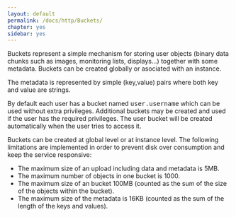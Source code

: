 ```yaml
---
layout: default
permalink: /docs/http/Buckets/
chapter: yes
sidebar: yes
---
```


Buckets represent a simple mechanism for storing user objects (binary data chunks such as images, monitoring lists, displays...) together with some metadata. Buckets can be created globally or asociated with an instance.

The metadata is represented by simple (key,value) pairs where both key and value are strings.

By default each user has a bucket named <tt>user.username</tt> which can be used without extra privileges. Additional buckets may be created and used if the user has the required privileges. The user bucket will be created automatically when the user tries to access it.

Buckets can be created at global level or at instance level. 
The following limitations are implemented in order to prevent disk over consumption and keep the service responsive:
* The maximum size of an upload including data and metadata is 5MB.
* The maximum number of objects in one bucket is 1000.
* The maximum size of an bucket 100MB (counted as the sum of the size of the objects within the bucket).
* The maximum size of the metadata is 16KB (counted as the sum of the length of the keys and values).

